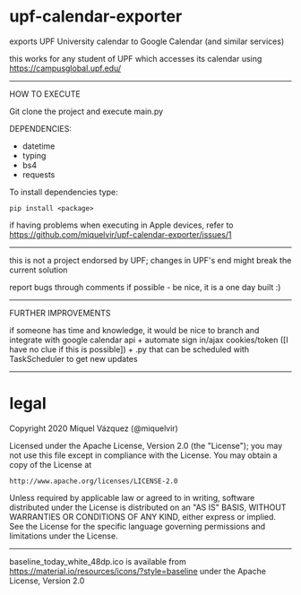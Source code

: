 # upf-calendar-exporter

exports UPF University calendar to Google Calendar (and similar services)

this works for any student of UPF which accesses its calendar using https://campusglobal.upf.edu/

***
HOW TO EXECUTE

Git clone the project and execute main.py

DEPENDENCIES:
* datetime
* typing
* bs4
* requests

To install dependencies type:
```
pip install <package>
```

if having problems when executing in Apple devices, refer to https://github.com/miquelvir/upf-calendar-exporter/issues/1

***

this is not a project endorsed by UPF; changes in UPF's end might break the current solution


report bugs through comments if possible - be nice, it is a one day built :)


***

FURTHER IMPROVEMENTS


if someone has time and knowledge, it would be nice to branch and integrate with google calendar api + automate sign in/ajax cookies/token ([I have no clue if this is possible]) + .py that can be scheduled with TaskScheduler to get new updates


*******************************************************************************
 # legal
 

Copyright 2020 Miquel Vázquez (@miquelvir)

Licensed under the Apache License, Version 2.0 (the "License");
you may not use this file except in compliance with the License.
You may obtain a copy of the License at

    http://www.apache.org/licenses/LICENSE-2.0

Unless required by applicable law or agreed to in writing, software
distributed under the License is distributed on an "AS IS" BASIS,
WITHOUT WARRANTIES OR CONDITIONS OF ANY KIND, either express or implied.
See the License for the specific language governing permissions and
limitations under the License.

***

baseline_today_white_48dp.ico is available from https://material.io/resources/icons/?style=baseline under the Apache License, Version 2.0
